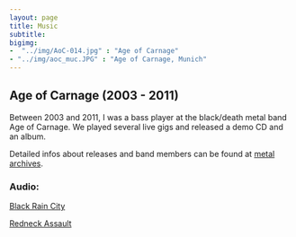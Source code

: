```yaml
---
layout: page
title: Music
subtitle: 
bigimg: 
-  "../img/AoC-014.jpg" : "Age of Carnage"
- "../img/aoc_muc.JPG" : "Age of Carnage, Munich"
---
```


## Age of Carnage (2003 - 2011)

Between 2003 and 2011, I was a bass player at the black/death metal band Age of Carnage.
We played several live gigs and released a demo CD and an album.

Detailed infos about releases and band members can be found at [metal archives](https://www.metal-archives.com/bands/Age_of_Carnage/90224).

### Audio:

[Black Rain City](https://www.youtube.com/watch?v=fXt2PUbqYEQ)

[Redneck Assault](https://www.youtube.com/watch?v=vBaPDx5_qYQ)
